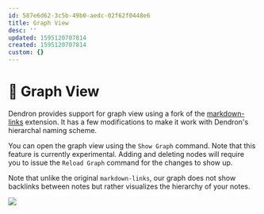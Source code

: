 ```yaml
---
id: 587e6d62-3c5b-49b0-aedc-02f62f0448e6
title: Graph View
desc: ''
updated: 1595120707814
created: 1595120707814
custom: {}
---
```


# 🚧 Graph View

Dendron provides support for graph view using a fork of the [markdown-links](https://marketplace.visualstudio.com/items?itemName=tchayen.markdown-links) extension. It has a few modifications to make it work with Dendron's hierarchal naming scheme.

You can open the graph view using the `Show Graph` command. Note that this feature is currently experimental. Adding and deleting nodes will require you to issue the `Reload Graph` command for the changes to show up.

Note that unlike the original `markdown-links`, our graph does not show backlinks between notes but rather visualizes the hierarchy of your notes.


![](https://foundation-prod-assetspublic53c57cce-8cpvgjldwysl.s3-us-west-2.amazonaws.com/assets/images/graph-intro.gif)
